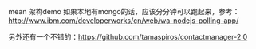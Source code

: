 mean 架构demo
如果本地有mongo的话，应该分分钟可以跑起来，参考：http://www.ibm.com/developerworks/cn/web/wa-nodejs-polling-app/

另外还有一个不错的：https://github.com/tamaspiros/contactmanager-2.0


